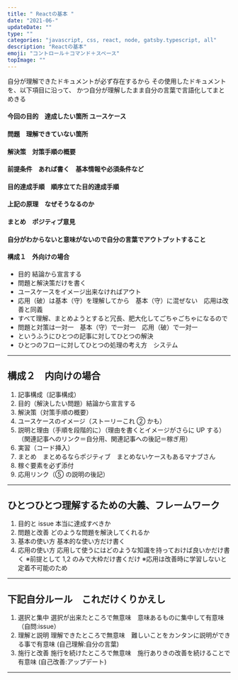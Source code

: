 ```yaml
---
title: " Reactの基本 "
date: "2021-06-"
updateDate: ""
type: ""
categories: "javascript, css, react, node, gatsby.typescript, all"
description: "Reactの基本"
emoji: "コントロール＋コマンド＋スペース"
topImage: ""
---
```


自分が理解できたドキュメントが必ず存在するから
その使用したドキュメントを、以下項目に沿って、
かつ自分が理解したまま自分の言葉で言語化してまとめきる

#### 今回の目的　達成したい箇所 ユースケース

#### 問題　理解できていない箇所

#### 解決策　対策手順の概要

#### 前提条件　あれば書く　基本情報や必須条件など

#### 目的達成手順　順序立てた目的達成手順

#### 上記の原理　なぜそうなるのか

#### まとめ　ポジティブ意見

#### 自分がわからないと意味がないので自分の言葉でアウトプットすること

#### 構成１　外向けの場合

- 目的 結論から宣言する
- 問題と解決策だけを書く
- ユースケースをイメージ出来なければアウト
- 応用（破）は基本（守）を理解してから　基本（守）に混ぜない　応用は改善と同義
- すべて理解、まとめようとすると冗長、肥大化してごちゃごちゃになるので
- 問題と対策は一対一　基本（守）で一対一　応用（破）で一対一
- というふうにひとつの記事に対してひとつの解決
- ひとつのフローに対してひとつの処理の考え方　システム

---

## 構成２　内向けの場合

1. 記事構成（記事構成）
2. 目的（解決したい問題）結論から宣言する
3. 解決策（対策手順の概要）
4. ユースケースのイメージ（ストーリーこれ ② かも）
5. 説明と理由（手順を段階的に）（理由を書くとイメージがさらに UP する）（関連記事へのリンク＝自分用、関連記事への後記＝稼ぎ用）
6. 実習（コード挿入）
7. まとめ　まとめるならポジティブ　まとめないケースもあるマナブさん
8. 稼ぐ要素を必ず添付
9. 応用リンク（⑤ の説明の後記）

---

## ひとつひとつ理解するための大義、フレームワーク

1. 目的と issue 本当に達成すべきか
2. 問題と改善 どのような問題を解決してくれるか
3. 基本の使い方 基本的な使い方だけ書く
4. 応用の使い方 応用して使うにはどのような知識を持っておけば良いかだけ書く
   ※前提として 1,2 のみで大枠だけ書くだけ
   ※応用は改善時に学習しないと定着不可能のため

---

## 下記自分ルール　これだけくりかえし

1. 選択と集中 選択が出来たところで無意味　意味あるものに集中して有意味　（自問:issue）
2. 理解と説明 理解できたところで無意味　難しいことをカンタンに説明ができる事で有意味 (自己理解:自分の言葉)
3. 施行と改善 施行を続けたところで無意味　施行ありきの改善を続けることで有意味 (自己改善:アップデート)

---
